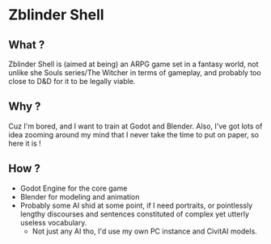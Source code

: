 # Zblinder Shell

## What ?

Zblinder Shell is (aimed at being) an ARPG game set in a fantasy world, not unlike she Souls series/The Witcher in terms of gameplay, and probably too close to D&D for it to be legally viable.

## Why ?

Cuz I'm bored, and I want to train at Godot and Blender. Also, I've got lots of idea zooming around my mind that I never take the time to put on paper, so here it is !

## How ?

- Godot Engine for the core game
- Blender for modeling and animation
- Probably some AI shid at some point, if I need portraits, or pointlessly lengthy discourses and sentences constituted of complex yet utterly useless vocabulary.
  - Not just any AI tho, I'd use my own PC instance and CivitAI models.
